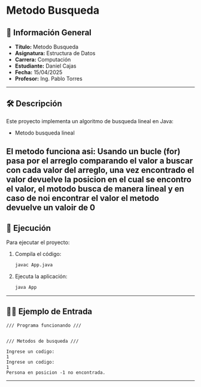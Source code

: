 
# Metodo Busqueda

## 📌 Información General

- **Título:** Metodo Busqueda
- **Asignatura:** Estructura de Datos
- **Carrera:** Computación
- **Estudiante:** Daniel Cajas
- **Fecha:** 15/04/2025
- **Profesor:** Ing. Pablo Torres

---

## 🛠️ Descripción

Este proyecto implementa un algoritmo de busqueda lineal en Java:
- Metodo busqueda lineal

El metodo funciona asi: 
Usando un bucle (for) pasa por el arreglo comparando el valor a buscar con 
cada valor del arreglo, una vez encontrado el valor devuelve la posicion 
en el cual se encontro el valor, el motodo busca de manera lineal y en 
caso de noi encontrar el valor el metodo devuelve un valoir de 0
---

## 🚀 Ejecución

Para ejecutar el proyecto:

1. Compila el código:
    ```bash
    javac App.java
    ```
2. Ejecuta la aplicación:
    ```bash
    java App
    ```

---

## 🧑‍💻 Ejemplo de Entrada

```plaintext
/// Programa funcionando ///


/// Metodos de busqueda ///

Ingrese un codigo:
1
Ingrese un codigo:
1
Persona en posicion -1 no encontrada.
```

---
